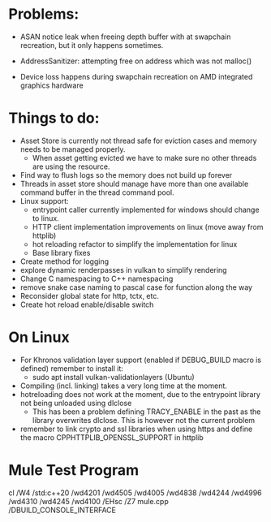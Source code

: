 # Problems:
* ASAN notice leak when freeing depth buffer with at swapchain recreation, but it only happens sometimes.
 * AddressSanitizer: attempting free on address which was not malloc()

* Device loss happens during swapchain recreation on AMD integrated graphics hardware

# Things to do:

* Asset Store is currently not thread safe for eviction cases and memory needs to be managed properly.
  * When asset getting evicted we have to make sure no other threads are using the resource.
* Find way to flush logs so the memory does not build up forever
* Threads in asset store should manage have more than one available command buffer in the thread command pool.
* Linux support:
  * entrypoint caller currently implemented for windows should change to linux.
  * HTTP client implementation improvements on linux (move away from httplib)
  * hot reloading refactor to simplify the implementation for linux
  * Base library fixes
* Create method for logging
* explore dynamic renderpasses in vulkan to simplify rendering
* Change C namespacing to C++ namespacing
* remove snake case naming to pascal case for function along the way
* Reconsider global state for http, tctx, etc.
* Create hot reload enable/disable switch


# On Linux
* For Khronos validation layer support (enabled if DEBUG_BUILD macro is defined) remember to install it:
  * sudo apt install vulkan-validationlayers (Ubuntu)
* Compiling (incl. linking) takes a very long time at the moment.
* hotreloading does not work at the moment, due to the entrypoint library not being unloaded using dlclose
  * This has been a problem defining TRACY_ENABLE in the past as the library overwrites dlclose. This is however not the current problem
* remember to link crypto and ssl libraries when using https and define the macro CPPHTTPLIB_OPENSSL_SUPPORT in httplib

# Mule Test Program
cl /W4 /std:c++20 /wd4201 /wd4505 /wd4005 /wd4838 /wd4244 /wd4996 /wd4310 /wd4245 /wd4100 /EHsc /Z7 mule.cpp /DBUILD_CONSOLE_INTERFACE
